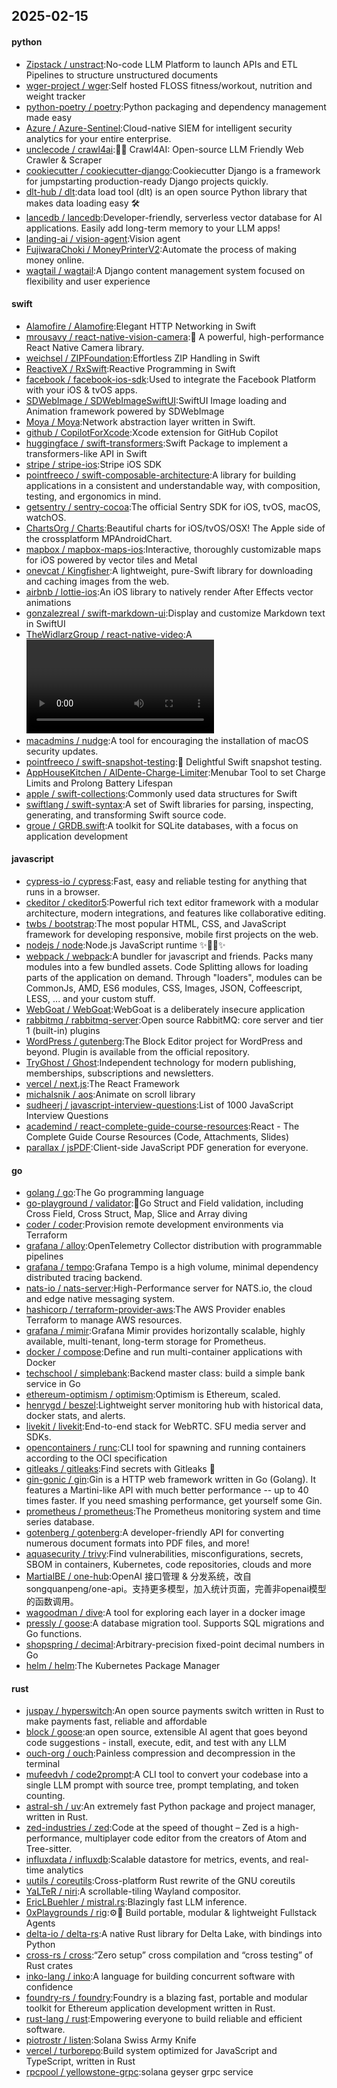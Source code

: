 ## 2025-02-15

#### python
* [Zipstack / unstract](https://github.com/Zipstack/unstract):No-code LLM Platform to launch APIs and ETL Pipelines to structure unstructured documents
* [wger-project / wger](https://github.com/wger-project/wger):Self hosted FLOSS fitness/workout, nutrition and weight tracker
* [python-poetry / poetry](https://github.com/python-poetry/poetry):Python packaging and dependency management made easy
* [Azure / Azure-Sentinel](https://github.com/Azure/Azure-Sentinel):Cloud-native SIEM for intelligent security analytics for your entire enterprise.
* [unclecode / crawl4ai](https://github.com/unclecode/crawl4ai):🚀🤖 Crawl4AI: Open-source LLM Friendly Web Crawler & Scraper
* [cookiecutter / cookiecutter-django](https://github.com/cookiecutter/cookiecutter-django):Cookiecutter Django is a framework for jumpstarting production-ready Django projects quickly.
* [dlt-hub / dlt](https://github.com/dlt-hub/dlt):data load tool (dlt) is an open source Python library that makes data loading easy 🛠️
* [lancedb / lancedb](https://github.com/lancedb/lancedb):Developer-friendly, serverless vector database for AI applications. Easily add long-term memory to your LLM apps!
* [landing-ai / vision-agent](https://github.com/landing-ai/vision-agent):Vision agent
* [FujiwaraChoki / MoneyPrinterV2](https://github.com/FujiwaraChoki/MoneyPrinterV2):Automate the process of making money online.
* [wagtail / wagtail](https://github.com/wagtail/wagtail):A Django content management system focused on flexibility and user experience

#### swift
* [Alamofire / Alamofire](https://github.com/Alamofire/Alamofire):Elegant HTTP Networking in Swift
* [mrousavy / react-native-vision-camera](https://github.com/mrousavy/react-native-vision-camera):📸 A powerful, high-performance React Native Camera library.
* [weichsel / ZIPFoundation](https://github.com/weichsel/ZIPFoundation):Effortless ZIP Handling in Swift
* [ReactiveX / RxSwift](https://github.com/ReactiveX/RxSwift):Reactive Programming in Swift
* [facebook / facebook-ios-sdk](https://github.com/facebook/facebook-ios-sdk):Used to integrate the Facebook Platform with your iOS & tvOS apps.
* [SDWebImage / SDWebImageSwiftUI](https://github.com/SDWebImage/SDWebImageSwiftUI):SwiftUI Image loading and Animation framework powered by SDWebImage
* [Moya / Moya](https://github.com/Moya/Moya):Network abstraction layer written in Swift.
* [github / CopilotForXcode](https://github.com/github/CopilotForXcode):Xcode extension for GitHub Copilot
* [huggingface / swift-transformers](https://github.com/huggingface/swift-transformers):Swift Package to implement a transformers-like API in Swift
* [stripe / stripe-ios](https://github.com/stripe/stripe-ios):Stripe iOS SDK
* [pointfreeco / swift-composable-architecture](https://github.com/pointfreeco/swift-composable-architecture):A library for building applications in a consistent and understandable way, with composition, testing, and ergonomics in mind.
* [getsentry / sentry-cocoa](https://github.com/getsentry/sentry-cocoa):The official Sentry SDK for iOS, tvOS, macOS, watchOS.
* [ChartsOrg / Charts](https://github.com/ChartsOrg/Charts):Beautiful charts for iOS/tvOS/OSX! The Apple side of the crossplatform MPAndroidChart.
* [mapbox / mapbox-maps-ios](https://github.com/mapbox/mapbox-maps-ios):Interactive, thoroughly customizable maps for iOS powered by vector tiles and Metal
* [onevcat / Kingfisher](https://github.com/onevcat/Kingfisher):A lightweight, pure-Swift library for downloading and caching images from the web.
* [airbnb / lottie-ios](https://github.com/airbnb/lottie-ios):An iOS library to natively render After Effects vector animations
* [gonzalezreal / swift-markdown-ui](https://github.com/gonzalezreal/swift-markdown-ui):Display and customize Markdown text in SwiftUI
* [TheWidlarzGroup / react-native-video](https://github.com/TheWidlarzGroup/react-native-video):A <Video /> component for react-native
* [macadmins / nudge](https://github.com/macadmins/nudge):A tool for encouraging the installation of macOS security updates.
* [pointfreeco / swift-snapshot-testing](https://github.com/pointfreeco/swift-snapshot-testing):📸 Delightful Swift snapshot testing.
* [AppHouseKitchen / AlDente-Charge-Limiter](https://github.com/AppHouseKitchen/AlDente-Charge-Limiter):Menubar Tool to set Charge Limits and Prolong Battery Lifespan
* [apple / swift-collections](https://github.com/apple/swift-collections):Commonly used data structures for Swift
* [swiftlang / swift-syntax](https://github.com/swiftlang/swift-syntax):A set of Swift libraries for parsing, inspecting, generating, and transforming Swift source code.
* [groue / GRDB.swift](https://github.com/groue/GRDB.swift):A toolkit for SQLite databases, with a focus on application development

#### javascript
* [cypress-io / cypress](https://github.com/cypress-io/cypress):Fast, easy and reliable testing for anything that runs in a browser.
* [ckeditor / ckeditor5](https://github.com/ckeditor/ckeditor5):Powerful rich text editor framework with a modular architecture, modern integrations, and features like collaborative editing.
* [twbs / bootstrap](https://github.com/twbs/bootstrap):The most popular HTML, CSS, and JavaScript framework for developing responsive, mobile first projects on the web.
* [nodejs / node](https://github.com/nodejs/node):Node.js JavaScript runtime ✨🐢🚀✨
* [webpack / webpack](https://github.com/webpack/webpack):A bundler for javascript and friends. Packs many modules into a few bundled assets. Code Splitting allows for loading parts of the application on demand. Through "loaders", modules can be CommonJs, AMD, ES6 modules, CSS, Images, JSON, Coffeescript, LESS, ... and your custom stuff.
* [WebGoat / WebGoat](https://github.com/WebGoat/WebGoat):WebGoat is a deliberately insecure application
* [rabbitmq / rabbitmq-server](https://github.com/rabbitmq/rabbitmq-server):Open source RabbitMQ: core server and tier 1 (built-in) plugins
* [WordPress / gutenberg](https://github.com/WordPress/gutenberg):The Block Editor project for WordPress and beyond. Plugin is available from the official repository.
* [TryGhost / Ghost](https://github.com/TryGhost/Ghost):Independent technology for modern publishing, memberships, subscriptions and newsletters.
* [vercel / next.js](https://github.com/vercel/next.js):The React Framework
* [michalsnik / aos](https://github.com/michalsnik/aos):Animate on scroll library
* [sudheerj / javascript-interview-questions](https://github.com/sudheerj/javascript-interview-questions):List of 1000 JavaScript Interview Questions
* [academind / react-complete-guide-course-resources](https://github.com/academind/react-complete-guide-course-resources):React - The Complete Guide Course Resources (Code, Attachments, Slides)
* [parallax / jsPDF](https://github.com/parallax/jsPDF):Client-side JavaScript PDF generation for everyone.

#### go
* [golang / go](https://github.com/golang/go):The Go programming language
* [go-playground / validator](https://github.com/go-playground/validator):💯Go Struct and Field validation, including Cross Field, Cross Struct, Map, Slice and Array diving
* [coder / coder](https://github.com/coder/coder):Provision remote development environments via Terraform
* [grafana / alloy](https://github.com/grafana/alloy):OpenTelemetry Collector distribution with programmable pipelines
* [grafana / tempo](https://github.com/grafana/tempo):Grafana Tempo is a high volume, minimal dependency distributed tracing backend.
* [nats-io / nats-server](https://github.com/nats-io/nats-server):High-Performance server for NATS.io, the cloud and edge native messaging system.
* [hashicorp / terraform-provider-aws](https://github.com/hashicorp/terraform-provider-aws):The AWS Provider enables Terraform to manage AWS resources.
* [grafana / mimir](https://github.com/grafana/mimir):Grafana Mimir provides horizontally scalable, highly available, multi-tenant, long-term storage for Prometheus.
* [docker / compose](https://github.com/docker/compose):Define and run multi-container applications with Docker
* [techschool / simplebank](https://github.com/techschool/simplebank):Backend master class: build a simple bank service in Go
* [ethereum-optimism / optimism](https://github.com/ethereum-optimism/optimism):Optimism is Ethereum, scaled.
* [henrygd / beszel](https://github.com/henrygd/beszel):Lightweight server monitoring hub with historical data, docker stats, and alerts.
* [livekit / livekit](https://github.com/livekit/livekit):End-to-end stack for WebRTC. SFU media server and SDKs.
* [opencontainers / runc](https://github.com/opencontainers/runc):CLI tool for spawning and running containers according to the OCI specification
* [gitleaks / gitleaks](https://github.com/gitleaks/gitleaks):Find secrets with Gitleaks 🔑
* [gin-gonic / gin](https://github.com/gin-gonic/gin):Gin is a HTTP web framework written in Go (Golang). It features a Martini-like API with much better performance -- up to 40 times faster. If you need smashing performance, get yourself some Gin.
* [prometheus / prometheus](https://github.com/prometheus/prometheus):The Prometheus monitoring system and time series database.
* [gotenberg / gotenberg](https://github.com/gotenberg/gotenberg):A developer-friendly API for converting numerous document formats into PDF files, and more!
* [aquasecurity / trivy](https://github.com/aquasecurity/trivy):Find vulnerabilities, misconfigurations, secrets, SBOM in containers, Kubernetes, code repositories, clouds and more
* [MartialBE / one-hub](https://github.com/MartialBE/one-hub):OpenAI 接口管理 & 分发系统，改自songquanpeng/one-api。支持更多模型，加入统计页面，完善非openai模型的函数调用。
* [wagoodman / dive](https://github.com/wagoodman/dive):A tool for exploring each layer in a docker image
* [pressly / goose](https://github.com/pressly/goose):A database migration tool. Supports SQL migrations and Go functions.
* [shopspring / decimal](https://github.com/shopspring/decimal):Arbitrary-precision fixed-point decimal numbers in Go
* [helm / helm](https://github.com/helm/helm):The Kubernetes Package Manager

#### rust
* [juspay / hyperswitch](https://github.com/juspay/hyperswitch):An open source payments switch written in Rust to make payments fast, reliable and affordable
* [block / goose](https://github.com/block/goose):an open source, extensible AI agent that goes beyond code suggestions - install, execute, edit, and test with any LLM
* [ouch-org / ouch](https://github.com/ouch-org/ouch):Painless compression and decompression in the terminal
* [mufeedvh / code2prompt](https://github.com/mufeedvh/code2prompt):A CLI tool to convert your codebase into a single LLM prompt with source tree, prompt templating, and token counting.
* [astral-sh / uv](https://github.com/astral-sh/uv):An extremely fast Python package and project manager, written in Rust.
* [zed-industries / zed](https://github.com/zed-industries/zed):Code at the speed of thought – Zed is a high-performance, multiplayer code editor from the creators of Atom and Tree-sitter.
* [influxdata / influxdb](https://github.com/influxdata/influxdb):Scalable datastore for metrics, events, and real-time analytics
* [uutils / coreutils](https://github.com/uutils/coreutils):Cross-platform Rust rewrite of the GNU coreutils
* [YaLTeR / niri](https://github.com/YaLTeR/niri):A scrollable-tiling Wayland compositor.
* [EricLBuehler / mistral.rs](https://github.com/EricLBuehler/mistral.rs):Blazingly fast LLM inference.
* [0xPlaygrounds / rig](https://github.com/0xPlaygrounds/rig):⚙️🦀 Build portable, modular & lightweight Fullstack Agents
* [delta-io / delta-rs](https://github.com/delta-io/delta-rs):A native Rust library for Delta Lake, with bindings into Python
* [cross-rs / cross](https://github.com/cross-rs/cross):“Zero setup” cross compilation and “cross testing” of Rust crates
* [inko-lang / inko](https://github.com/inko-lang/inko):A language for building concurrent software with confidence
* [foundry-rs / foundry](https://github.com/foundry-rs/foundry):Foundry is a blazing fast, portable and modular toolkit for Ethereum application development written in Rust.
* [rust-lang / rust](https://github.com/rust-lang/rust):Empowering everyone to build reliable and efficient software.
* [piotrostr / listen](https://github.com/piotrostr/listen):Solana Swiss Army Knife
* [vercel / turborepo](https://github.com/vercel/turborepo):Build system optimized for JavaScript and TypeScript, written in Rust
* [rpcpool / yellowstone-grpc](https://github.com/rpcpool/yellowstone-grpc):solana geyser grpc service
